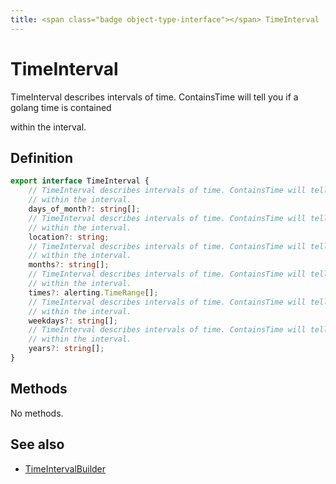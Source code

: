 ```yaml
---
title: <span class="badge object-type-interface"></span> TimeInterval
---
```

# <span class="badge object-type-interface"></span> TimeInterval

TimeInterval describes intervals of time. ContainsTime will tell you if a golang time is contained

within the interval.

## Definition

```typescript
export interface TimeInterval {
	// TimeInterval describes intervals of time. ContainsTime will tell you if a golang time is contained
	// within the interval.
	days_of_month?: string[];
	// TimeInterval describes intervals of time. ContainsTime will tell you if a golang time is contained
	// within the interval.
	location?: string;
	// TimeInterval describes intervals of time. ContainsTime will tell you if a golang time is contained
	// within the interval.
	months?: string[];
	// TimeInterval describes intervals of time. ContainsTime will tell you if a golang time is contained
	// within the interval.
	times?: alerting.TimeRange[];
	// TimeInterval describes intervals of time. ContainsTime will tell you if a golang time is contained
	// within the interval.
	weekdays?: string[];
	// TimeInterval describes intervals of time. ContainsTime will tell you if a golang time is contained
	// within the interval.
	years?: string[];
}

```
## Methods

No methods.
## See also

 * <span class="badge builder"></span> [TimeIntervalBuilder](./builder-TimeIntervalBuilder.md)
